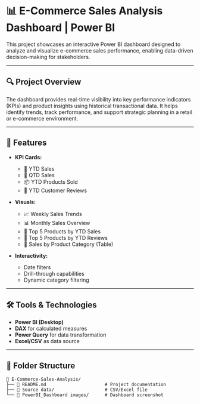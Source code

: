 # 📊 E-Commerce Sales Analysis Dashboard | Power BI

This project showcases an interactive Power BI dashboard designed to analyze and visualize e-commerce sales performance, enabling data-driven decision-making for stakeholders.

---

## 🔍 Project Overview

The dashboard provides real-time visibility into key performance indicators (KPIs) and product insights using historical transactional data. It helps identify trends, track performance, and support strategic planning in a retail or e-commerce environment.

---

## 📌 Features

- **KPI Cards:**
  - 🛒 YTD Sales
  - 📅 QTD Sales
  - 📦 YTD Products Sold
  - 📝 YTD Customer Reviews

- **Visuals:**
  - 📈 Weekly Sales Trends
  - 📊 Monthly Sales Overview
  - 🥇 Top 5 Products by YTD Sales
  - 🌟 Top 5 Products by YTD Reviews
  - 🧾 Sales by Product Category (Table)

- **Interactivity:**
  - Date filters
  - Drill-through capabilities
  - Dynamic category filtering

---

## 🛠 Tools & Technologies

- **Power BI (Desktop)**
- **DAX** for calculated measures
- **Power Query** for data transformation
- **Excel/CSV** as data source

---

## 📂 Folder Structure

```plaintext
📁 E-Commerce-Sales-Analysis/
├── 📄 README.md                      # Project documentation
├── 📁 Source data/                   # CSV/Excel file
└── 📁 PowerBI_Dashboard images/      # Dashboard screenshot
